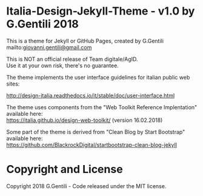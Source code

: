 # Italia-Design-Jekyll-Theme - v1.0 by G.Gentili 2018

This is a theme for Jekyll or GitHub Pages, created by G.Gentili  
mailto:giovanni.gentili@gmail.com

This is NOT an official release of Team digitale/AgID.  
Use it at your own risk, there's no guarantee.  

The theme implements the user interface guidelines for italian public web sites:  

http://design-italia.readthedocs.io/it/stable/doc/user-interface.html

The theme uses components from the "Web Toolkit Reference Implentation" available here:  
https://italia.github.io/design-web-toolkit/ (version 16.02.2018)

Some part of the theme is derived from "Clean Blog by Start Bootstrap" available here:  
https://github.com/BlackrockDigital/startbootstrap-clean-blog-jekyll

# Copyright and License
Copyright 2018 G.Gentili - Code released under the MIT license.
